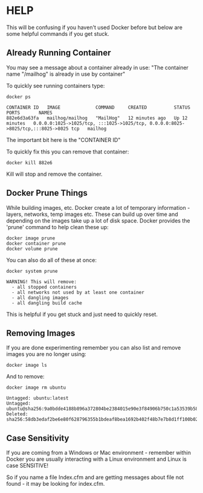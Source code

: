 # HELP

This will be confusing if you haven't used Docker before but below are some
helpful commands if you get stuck.

## Already Running Container

You may see a message about a container already in use: "The container name "/mailhog" is already in use by container"

To quickly see running containers type:

```
docker ps

CONTAINER ID   IMAGE             COMMAND     CREATED          STATUS          PORTS       NAMES
882e6d3a63fa   mailhog/mailhog   "MailHog"   12 minutes ago   Up 12 minutes   0.0.0.0:1025->1025/tcp, :::1025->1025/tcp, 0.0.0.0:8025->8025/tcp,:::8025->8025 tcp   mailhog
```

The important bit here is the "CONTAINER ID"

To quickly fix this you can remove that container:

```
docker kill 882e6
```

Kill will stop and remove the container.


## Docker Prune Things

While building images, etc. Docker create a lot of temporary information - layers,
networks, temp images etc. These can build up over time and depending on the images
take up a lot of disk space.  Docker provides the 'prune' command to help clean these up:


```
docker image prune
docker container prune
docker volume prune
```

You can also do all of these at once:

```
docker system prune

WARNING! This will remove:
  - all stopped containers
  - all networks not used by at least one container
  - all dangling images
  - all dangling build cache
```

This is helpful if you get stuck and just need to quickly reset.

## Removing Images

If you are done experimenting remember you can also list and remove images you
are no longer using:

```
docker image ls
```

And to remove:

```
docker image rm ubuntu

Untagged: ubuntu:latest
Untagged: ubuntu@sha256:9a0bdde4188b896a372804be2384015e90e3f84906b750c1a53539b585fbbe7f
Deleted: sha256:58db3edaf2be6e80f628796355b1bdeaf8bea1692b402f48b7e7b8d1ff100b02
```

## Case Sensitivity

If you are coming from a Windows or Mac environment - remember within Docker
you are usually interacting with a Linux environment and Linux is case SENSITIVE!

So if you name a file Index.cfm and are getting messages about
 file not found - it may be looking for index.cfm.

